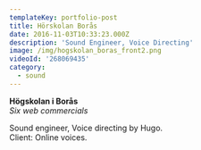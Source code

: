 ```yaml
---
templateKey: portfolio-post
title: Hörskolan Borås
date: 2016-11-03T10:33:23.000Z
description: 'Sound Engineer, Voice Directing'
image: /img/hogskolan_boras_front2.png
videoId: '268069435'
category:
  - sound
---
```

**Högskolan i Borås** \
_Six web commercials_

Sound engineer, Voice directing by Hugo.\
Client: Online voices.
